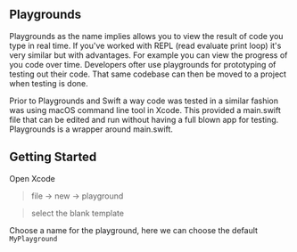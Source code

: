 ## Playgrounds

Playgrounds as the name implies allows you to view the result of code you type in real time. If you've worked with REPL (read evaluate print loop) it's very similar but with advantages. For example you can view the progress of you code over time. Developers ofter use playgrounds for prototyping of testing out their code. That same codebase can then be moved to a project when testing is done. 

Prior to Playgrounds and Swift a way code was tested in a similar fashion was using macOS command line tool in Xcode. This provided a main.swift file that can be edited and run without having a full blown app for testing. Playgrounds is a wrapper around main.swift.

## Getting Started

Open Xcode
> file -> new -> playground

> select the blank template

Choose a name for the playground, here we can choose the default ```MyPlayground```  





